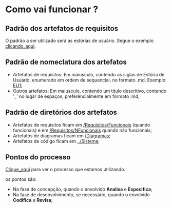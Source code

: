 # Como vai funcionar ?

## Padrão dos artefatos de requisitos
O padrão a ser utilizado será as estórias de usuário. Segue o exemplo [clicando_aqui]().

## Padrão de nomeclatura dos artefatos
- Artefatos de requisitos: Em maiusculo, contendo as siglas de Estória de Usuário, enumerado em ordem de sequencial, no formato .md. Exemplo: [EU1]();
- Outros artefatos: Em maiusculo, contendo um titulo descritivo, contendo '_' no lugar de espaços, preferêncialmente em formato .md;

## Padrão de diretórios dos artefatos
- Artefatos de requisitos ficam em [/Requisitos/Funcionais]() (quando funcionais) e em [/Requisitos/NFuncionais]() quando não funcionais;
- Artefatos de diagramas ficam em [/Diagramas]();
- Artefatos de código ficam em [../Sistema]();

## Pontos do processo
[Clique_aqui](https://github.com/Welen1911/Katalogo/blob/main/Documenta%C3%A7%C3%A3o/Processo.md) para ver o processo que estamos utilizando.

os pontos são:
- Na fase de concepção, quando o envolvido **Analisa** e **Especifica**;
- Na fase de desenvolvimento, se necessário, quando o envolvido **Codifica** e **Revisa**;
  
